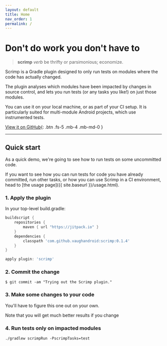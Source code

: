 ```yaml
---
layout: default
title: Home
nav_order: 1
permalink: /
---
```


# Don't do work you don't have to

> **scrimp**
  *verb*
  be thrifty or parsimonious; economize.

Scrimp is a Gradle plugin designed to only run tests on modules where the code has actually changed.

The plugin analyses which modules have been impacted by changes in source control, and lets you run tests (or any tasks you like!) on just those modules.

You can use it on your local machine, or as part of your CI setup. It is particularly suited for multi-module Android projects, which use instrumented tests.

[View it on GitHub](https://github.com/vaughandroid/scrimp){: .btn .fs-5 .mb-4 .mb-md-0 }

---

## Quick start

As a quick demo, we're going to see how to run tests on some uncommitted code.

If you want to see how you can run tests for code you have already committed, run other tasks, or how you can use Scrimp in a CI environment, head to [the usage page]({{ site.baseurl }}/usage.html).

### 1. Apply the plugin

In your top-level build.gradle:

```groovy
buildscript {
    repositories {
        maven { url "https://jitpack.io" }
    }
    dependencies {
        classpath 'com.github.vaughandroid:scrimp:0.1.4'
    }
}

apply plugin: 'scrimp'
```

### 2. Commit the change

`$ git commit -am "Trying out the Scrimp plugin."`

### 3. Make some changes to your code

You'll have to figure this one out on your own.

Note that you will get much better results if you change 

### 4. Run tests only on impacted modules

`./gradlew scrimpRun -PscrimpTasks=test`
